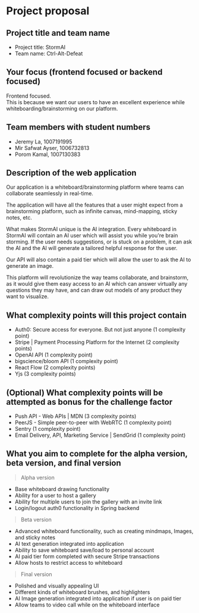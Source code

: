 # Project proposal

## Project title and team name

- Project title: StormAI
- Team name: Ctrl-Alt-Defeat

## Your focus (frontend focused or backend focused)

Frontend focused.<br />
This is because we want our users to have an excellent experience while whiteboarding/brainstorming on our platform.

## Team members with student numbers

- Jeremy La, 1007191995
- Mir Safwat Ayser, 1006732813
- Porom Kamal, 1007130383

## Description of the web application

Our application is a whiteboard/brainstorming platform where teams can collaborate seamlessly in real-time.

The application will have all the features that a user might expect from a brainstorming platform, such as infinite canvas, mind-mapping, sticky notes, etc.

What makes StormAI unique is the AI integration. Every whiteboard in StormAI will contain an AI user which will assist you while you're brain storming. If the user needs suggestions, or is stuck on a problem, it can ask the AI and the AI will generate a tailored helpful response for the user.

Our API will also contain a paid tier which will allow the user to ask the AI to generate an image.

This platform will revolutionize the way teams collaborate, and brainstorm, as it would give them easy access to an AI which can answer virtually any questions they may have, and can draw out models of any product they want to visualize.

## What complexity points will this project contain

- Auth0: Secure access for everyone. But not just anyone (1 complexity point)<br/>
- Stripe | Payment Processing Platform for the Internet (2 complexity points)
- OpenAI API (1 complexity point)
- bigscience/bloom API (1 complexity point)
- React Flow  (2 complexity points)
- Yjs (3 complexity points)

## (Optional) What complexity points will be attempted as bonus for the challenge factor

- Push API - Web APIs | MDN (3 complexity points)
- PeerJS - Simple peer-to-peer with WebRTC (1 complexity point)
- Sentry (1 complexity point)
- Email Delivery, API, Marketing Service | SendGrid (1 complexity point)

## What you aim to complete for the alpha version, beta version, and final version

> Alpha version
- Base whiteboard drawing functionality
- Ability for a user to host a gallery
- Ability for multiple users to join the gallery with an invite link
- Login/logout auth0 functionality in Spring backend

> Beta version

- Advanced whiteboard functionality, such as creating mindmaps, Images, and sticky notes
- AI text generation integrated into application
- Ability to save whiteboard save/load to personal account
- AI paid tier form completed with secure Stripe transactions
- Allow hosts to restrict access to whiteboard

> Final version

- Polished and visually appealing UI
- Different kinds of whiteboard brushes, and highlighters
- AI Image generation integrated into application if user is on paid tier
- Allow teams to video call while on the whiteboard interface
